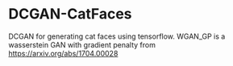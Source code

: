 # DCGAN-CatFaces
DCGAN for generating cat faces using tensorflow.
WGAN_GP is a wasserstein GAN with gradient penalty from https://arxiv.org/abs/1704.00028
